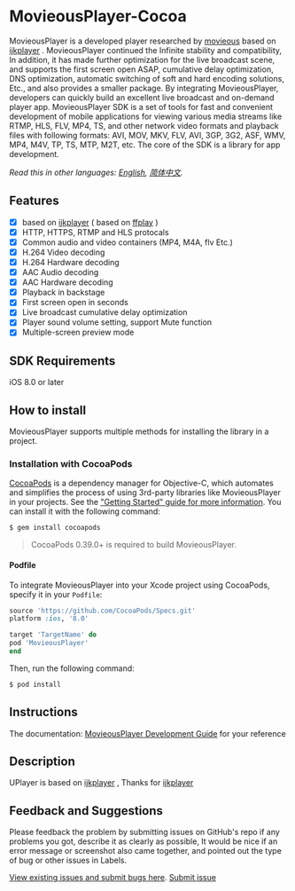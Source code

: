 # MovieousPlayer-Cocoa

MovieousPlayer is a developed player researched by [movieous](https://movieous.cn/) based on [ijkplayer](https://github.com/bilibili/ijkplayer) . MovieousPlayer continued the Infinite stability and compatibility, In addition, it has made further optimization for the live broadcast scene, and supports the first screen open ASAP, cumulative delay optimization, DNS optimization, automatic switching of soft and hard encoding solutions, Etc., and also provides a smaller package. By integrating MovieousPlayer, developers can quickly build an excellent live broadcast and on-demand player app. MovieousPlayer SDK is a set of tools for fast and convenient development of mobile applications for viewing various media streams like RTMP, HLS, FLV, MP4, TS, and other network video formats and playback files with following formats: AVI, MOV, MKV, FLV, AVI, 3GP, 3G2, ASF, WMV, MP4, M4V, TP, TS, MTP, M2T, etc. The core of the SDK is a library for app development.

*Read this in other languages: [English](README.md), [简体中文](README.zh-cn.md).*

## Features

- [x] based on [ijkplayer](https://github.com/Bilibili/ijkplayer) ( based on [ffplay](http://ffmpeg.org/) )
- [x] HTTP, HTTPS, RTMP and HLS protocals 
- [x] Common audio and video containers (MP4, M4A, flv Etc.)
- [x] H.264 Video decoding
- [x] H.264 Hardware decoding
- [x] AAC Audio decoding
- [x] AAC Hardware decoding
- [x] Playback in backstage
- [x] First screen open in seconds
- [x] Live broadcast cumulative delay optimization
- [x] Player sound volume setting, support Mute function
- [x] Multiple-screen preview mode

## SDK Requirements

iOS 8.0 or later

## How to install
MovieousPlayer supports multiple methods for installing the library in a project.

### Installation with CocoaPods

[CocoaPods](http://cocoapods.org) is a dependency manager for Objective-C, which automates and simplifies the process of using 3rd-party libraries like MovieousPlayer in your projects. See the ["Getting Started" guide for more information](https://developer.movieous.cn/#/en-uk/iOS_Player?id=quick-start). You can install it with the following command:

```bash
$ gem install cocoapods
```

> CocoaPods 0.39.0+ is required to build MovieousPlayer.

#### Podfile

To integrate MovieousPlayer into your Xcode project using CocoaPods, specify it in your `Podfile`:

```ruby
source 'https://github.com/CocoaPods/Specs.git'
platform :ios, '8.0'

target 'TargetName' do
pod 'MovieousPlayer'
end
```

Then, run the following command:

```bash
$ pod install
```

## Instructions

The documentation: [MovieousPlayer Development Guide](https://developer.movieous.cn/#/iOS_Player) for your reference

## Description

UPlayer is  based on [ijkplayer](https://github.com/Bilibili/ijkplayer) , Thanks for [ijkplayer](https://github.com/Bilibili/ijkplayer)

## Feedback and Suggestions

Please feedback the problem by submitting issues on GitHub's repo if any problems you got, describe it as clearly as possible, It would be nice if an error message or screenshot also came together, and pointed out the type of bug or other issues in Labels.

[View existing issues and submit bugs here](https://github.com/movieous-team/MovieousPlayer-Cocoa-Release/issues).
[Submit issue](https://github.com/movieous-team/MovieousPlayer-Cocoa-Release/issues/new)